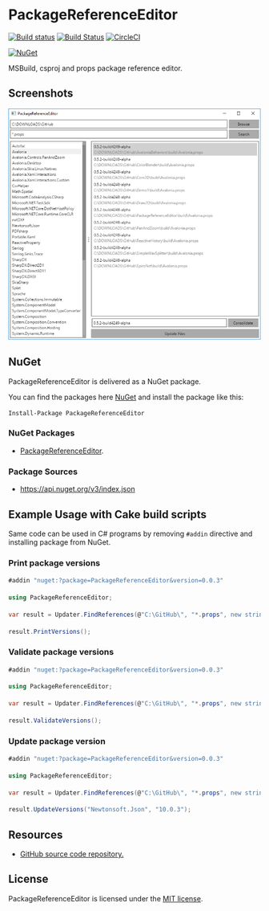 # PackageReferenceEditor

[![Build status](https://ci.appveyor.com/api/projects/status/42j9f6aylrv36ufs/branch/master?svg=true)](https://ci.appveyor.com/project/wieslawsoltes/packagereferenceeditor/branch/master)
[![Build Status](https://travis-ci.org/wieslawsoltes/PackageReferenceEditor.svg?branch=0.0.1)](https://travis-ci.org/wieslawsoltes/PackageReferenceEditor)
[![CircleCI](https://circleci.com/gh/wieslawsoltes/PackageReferenceEditor/tree/master.svg?style=svg)](https://circleci.com/gh/wieslawsoltes/PackageReferenceEditor/tree/master)

[![NuGet](https://img.shields.io/nuget/v/PackageReferenceEditor.svg)](https://www.nuget.org/packages/PackageReferenceEditor)

MSBuild, csproj and props package reference editor.

## Screenshots

![](images/Avalonia.png)

## NuGet

PackageReferenceEditor is delivered as a NuGet package.

You can find the packages here [NuGet](https://www.nuget.org/packages/PackageReferenceEditor/) and install the package like this:

`Install-Package PackageReferenceEditor`

### NuGet Packages

* [PackageReferenceEditor](https://www.nuget.org/packages/PackageReferenceEditor/).

### Package Sources

* https://api.nuget.org/v3/index.json

## Example Usage with Cake build scripts

Same code can be used in C# programs by removing `#addin` directive and installing package from NuGet.

### Print package versions
```C#
#addin "nuget:?package=PackageReferenceEditor&version=0.0.3"

using PackageReferenceEditor;

var result = Updater.FindReferences(@"C:\GitHub\", "*.props", new string[] { });

result.PrintVersions();		
```

### Validate package versions

```C#
#addin "nuget:?package=PackageReferenceEditor&version=0.0.3"

using PackageReferenceEditor;

var result = Updater.FindReferences(@"C:\GitHub\", "*.props", new string[] { });
	
result.ValidateVersions();
```

### Update package version

```C#
#addin "nuget:?package=PackageReferenceEditor&version=0.0.3"

using PackageReferenceEditor;

var result = Updater.FindReferences(@"C:\GitHub\", "*.props", new string[] { });

result.UpdateVersions("Newtonsoft.Json", "10.0.3");
```

## Resources

* [GitHub source code repository.](https://github.com/wieslawsoltes/PackageReferenceEditor)

## License

PackageReferenceEditor is licensed under the [MIT license](LICENSE.TXT).

